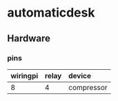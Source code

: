
# automaticdesk

## Hardware 

### pins 
|wiringpi|relay|device|
|--------|:----|:-----|
|8|4|compressor|

